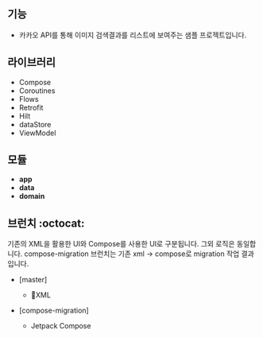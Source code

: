 ## 기능
* 카카오 API를 통해 이미지 검색결과를 리스트에 보여주는 샘플 프로젝트입니다.

## 라이브러리
* Compose
* Coroutines
* Flows
* Retrofit
* Hilt
* dataStore
* ViewModel
  
## 모듈
* **app** 
* **data**
* **domain**
  
## 브런치 :octocat:
기존의 XML을 활용한 UI와 Compose를 사용한 UI로 구분됩니다. 그외 로직은 동일합니다. compose-migration 브런치는 기존 xml -> compose로 migration 작업 결과입니다.

- [master]
  - XML

- [compose-migration]
  - Jetpack Compose
